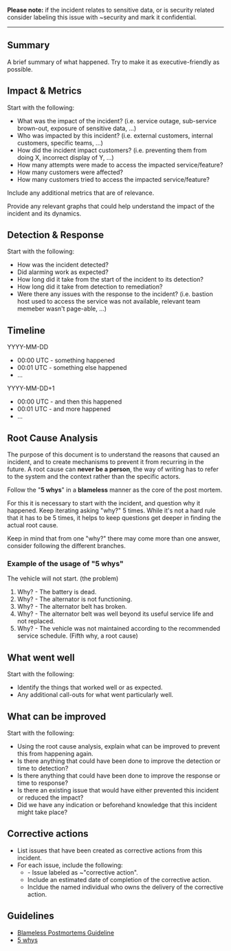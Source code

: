 **Please note:** if the incident relates to sensitive data, or is security related consider
labeling this issue with ~security and mark it confidential.
***

## Summary

A brief summary of what happened. Try to make it as executive-friendly as possible.

## Impact & Metrics

Start with the following:

- What was the impact of the incident? (i.e. service outage, sub-service brown-out, exposure of sensitive data, ...)
- Who was impacted by this incident? (i.e. external customers, internal customers, specific teams, ...)
- How did the incident impact customers? (i.e. preventing them from doing X, incorrect display of Y, ...)
- How many attempts were made to access the impacted service/feature?
- How many customers were affected?
- How many customers tried to access the impacted service/feature?

Include any additional metrics that are of relevance.

Provide any relevant graphs that could help understand the impact of the incident and its dynamics.


## Detection & Response

Start with the following:

- How was the incident detected?
- Did alarming work as expected?
- How long did it take from the start of the incident to its detection?
- How long did it take from detection to remediation?
- Were there any issues with the response to the incident? (i.e. bastion host used to access the service was not available, relevant team memeber wasn't page-able, ...)

## Timeline

YYYY-MM-DD

- 00:00 UTC - something happened
- 00:01 UTC - something else happened
- ...

YYYY-MM-DD+1

- 00:00 UTC - and then this happened
- 00:01 UTC - and more happened
- ...


## Root Cause Analysis

The purpose of this document is to understand the reasons that caused an incident, and to create mechanisms to prevent it from recurring in the future. A root cause can **never be a person**, the way of writing has to refer to the system and the context rather than the specific actors.

Follow the "**5 whys**" in a **blameless** manner as the core of the post mortem.

For this it is necessary to start with the incident, and question why it happened. Keep iterating asking "why?" 5 times. While it's not a hard rule that it has to be 5 times, it helps to keep questions get deeper in finding the actual root cause. 

Keep in mind that from one "why?" there may come more than one answer, consider following the different branches.

### Example of the usage of "5 whys"

The vehicle will not start. (the problem)

1. Why? - The battery is dead. 
2. Why? - The alternator is not functioning.
3. Why? - The alternator belt has broken.
4. Why? - The alternator belt was well beyond its useful service life and not replaced. 
5. Why? - The vehicle was not maintained according to the recommended service schedule. (Fifth why, a root cause)

## What went well

Start with the following:

- Identify the things that worked well or as expected.
- Any additional call-outs for what went particularly well.

## What can be improved

Start with the following:

- Using the root cause analysis, explain what can be improved to prevent this from happening again.
- Is there anything that could have been done to improve the detection or time to detection?
- Is there anything that could have been done to improve the response or time to response?
- Is there an existing issue that would have either prevented this incident or reduced the impact?
- Did we have any indication or beforehand knowledge that this incident might take place?


## Corrective actions

- List issues that have been created as corrective actions from this incident.
- For each issue, include the following:
    - <Bare Issue link> - Issue labeled as ~"corrective action".
    - Include an estimated date of completion of the corrective action.
    - Incldue the named individual who owns the delivery of the corrective action.


## Guidelines

* [Blameless Postmortems Guideline](https://about.gitlab.com/handbook/customer-success/professional-services-engineering/workflows/internal/root-cause-analysis.html)
* [5 whys](https://en.wikipedia.org/wiki/5_Whys)

